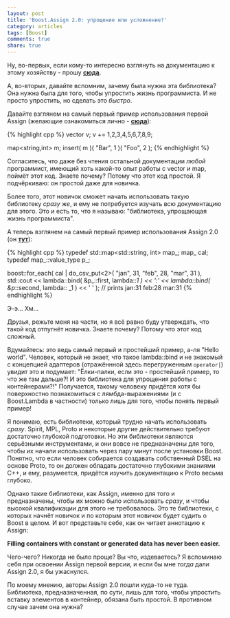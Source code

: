 ```yaml
---
layout: post
title: 'Boost.Assign 2.0: упрощение или усложнение?'
category: articles
tags: [Boost]
comments: true
share: true
---
```


Ну, во-первых, если кому-то интересно взглянуть на документацию к этому хозяйству - прошу <a href="http://svn.boost.org/svn/boost/sandbox/assign_v2/libs/assign/v2/doc/html/index.html">**сюда**</a>.

А, во-вторых, давайте вспомним, зачему была нужна эта библиотека? Она нужна была для того, чтобы упростить жизнь программиста. И не просто упростить, но сделать это *быстро*.

Давайте взглянем на самый первый пример использования первой Assign (желающие ознакомиться лично - <a href="http://www.boost.org/doc/libs/1_46_1/libs/assign/doc/index.html">**сюда**</a>):

{% highlight cpp %}
vector<int> v; 
v += 1,2,3,4,5,6,7,8,9;

map<string,int> m; 
insert( m )( "Bar", 1 )( "Foo", 2 );
{% endhighlight %}

Согласитесь, что даже без чтения остальной документации *любой* программист, имеющий хоть какой-то опыт работы с vector и map, поймёт этот код. Знаете почему? Потому что этот код простой. Я подчёркиваю: он простой даже для новичка. 

Более того, этот новичок сможет начать использовать такую библиотеку *сразу же*, и ему не потребуется изучать всю документацию для этого. Это и есть то, что я называю: "библиотека, упрощающая жизнь программиста".

А теперь взглянем на самый первый пример использования Assign 2.0 (он **<a href="http://svn.boost.org/svn/boost/sandbox/assign_v2/libs/assign/v2/doc/html/index.html">тут</a>**):

{% highlight cpp %}
typedef std::map<std::string, int> map_; map_ cal;
typedef map_::value_type p_;

boost::for_each(
    cal | do_csv_put<2>( "jan", 31, "feb", 28, "mar", 31 ),
    std::cout
        << lambda::bind( &p_::first, lambda::_1 ) << ':'
        << lambda::bind( &p_::second, lambda:: _1 ) << ' '
); // prints jan:31 feb:28 mar:31
{% endhighlight %}

Э-э... Хм...  

Друзья, режьте меня на части, но я всё равно буду утверждать, что такой код отпугнёт новичка. Знаете почему? Потому что этот код сложный.

Вдумайтесь: это ведь самый первый и простейший пример, а-ля "Hello world". Человек, который не знает, что такое lambda::bind и не знакомый с концепцией адаптеров (отражённной здесь перегруженным `operator|`) увидит это и подумает: "Ёлки-палки, если это - простейший пример, то что же там дальше?! И это библиотека для упрощения работы с контейнерами?!" Получается, такому человеку придётся хотя бы поверхностно познакомиться с лямбда-выражениями (и с Boost.Lambda в частности) только лишь для того, чтобы понять первый пример!

Я понимаю, есть библиотеки, который трудно начать использовать *сразу*. Spirit, MPL, Proto и некоторые другие действительно требуют достаточно глубокой подготовки. Но эти библиотеки являются серьёзными инструментами, и они вовсе не предназначены для того, чтобы их начали использовать через пару минут после установки Boost. Понятно, что если человек собирается создавать собственный DSEL на основе Proto, то он должен обладать достаточно глубокими знаниями C++, и ему, разумеется, придётся изучить документацию к Proto весьма глубоко.

Однако такие библиотеки, как Assign, именно для того и предназначены, чтобы их можно было использовать *сразу*, и чтобы высокой квалификации для этого не требовалось. Это те библиотеки, с которых начнёт новичок и по которым этот новичок будет судить о Boost в целом. И вот представьте себе, как он читает аннотацию к Assign:

**Filling containers with constant or generated data has never been easier.**

Чего-чего? Никогда не было проще? Вы что, издеваетесь? Я вспоминаю себя при освоении Assign первой версии, и если бы мне *тогда* дали Assign 2.0, я бы ужаснулся.

По моему мнению, авторы Assign 2.0 пошли куда-то не туда. Библиотека, предназначенная, по сути, лишь для того, чтобы упростить вставку элементов в контейнер, обязана быть простой. В противном случае зачем она нужна?
